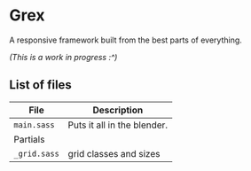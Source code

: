 Grex
====
A responsive framework built from the best parts of everything.

_(This is a work in progress :^)_

## List of files

| File | Description |
| ---- | ----------- |
| `main.sass` | Puts it all in the blender. |
| Partials |
| `_grid.sass` | grid classes and sizes |
